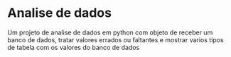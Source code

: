 # Analise de dados
Um projeto de analise de dados em python com objeto de receber um banco de dados, tratar valores errados ou faltantes e mostrar varios tipos de tabela com os valores do banco de dados
